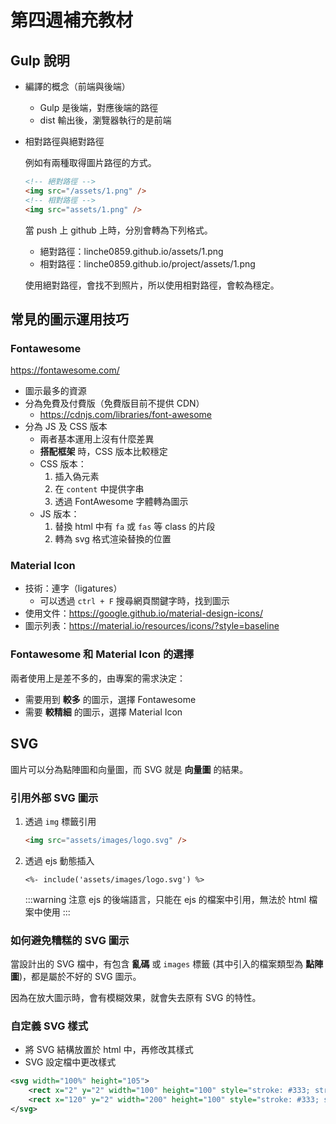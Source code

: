 # 第四週補充教材

## Gulp 說明

- 編譯的概念（前端與後端）
  - Gulp 是後端，對應後端的路徑
  - dist 輸出後，瀏覽器執行的是前端
- 相對路徑與絕對路徑

  例如有兩種取得圖片路徑的方式。

  ```html
  <!-- 絕對路徑 -->
  <img src="/assets/1.png" />
  <!-- 相對路徑 -->
  <img src="assets/1.png" />
  ```

  當 push 上 github 上時，分別會轉為下列格式。

  - 絕對路徑：linche0859.github.io/assets/1.png
  - 相對路徑：linche0859.github.io/project/assets/1.png

  使用絕對路徑，會找不到照片，所以使用相對路徑，會較為穩定。

## 常見的圖示運用技巧

### Fontawesome

<https://fontawesome.com/>

- 圖示最多的資源
- 分為免費及付費版（免費版目前不提供 CDN）
  - <https://cdnjs.com/libraries/font-awesome>
- 分為 JS 及 CSS 版本
  - 兩者基本運用上沒有什麼差異
  - **搭配框架** 時，CSS 版本比較穩定
  - CSS 版本：
    1. 插入偽元素
    1. 在 `content` 中提供字串
    1. 透過 FontAwesome 字體轉為圖示
  - JS 版本：
    1. 替換 html 中有 `fa` 或 `fas` 等 class 的片段
    1. 轉為 svg 格式渲染替換的位置

### Material Icon

- 技術：連字（ligatures）
  - 可以透過 `ctrl + F` 搜尋網頁關鍵字時，找到圖示
- 使用文件：<https://google.github.io/material-design-icons/>
- 圖示列表：<https://material.io/resources/icons/?style=baseline>

### Fontawesome 和 Material Icon 的選擇

兩者使用上是差不多的，由專案的需求決定：

- 需要用到 **較多** 的圖示，選擇 Fontawesome
- 需要 **較精細** 的圖示，選擇 Material Icon

## SVG

圖片可以分為點陣圖和向量圖，而 SVG 就是 **向量圖** 的結果。

### 引用外部 SVG 圖示

1. 透過 `img` 標籤引用
   ```html
   <img src="assets/images/logo.svg" />
   ```
1. 透過 ejs 動態插入

   ```ejs
   <%- include('assets/images/logo.svg') %>
   ```

   :::warning 注意
   ejs 的後端語言，只能在 ejs 的檔案中引用，無法於 html 檔案中使用
   :::

### 如何避免糟糕的 SVG 圖示

當設計出的 SVG 檔中，有包含 **亂碼** 或 `images` 標籤 (其中引入的檔案類型為 **點陣圖**)，都是屬於不好的 SVG 圖示。

因為在放大圖示時，會有模糊效果，就會失去原有 SVG 的特性。

### 自定義 SVG 樣式

- 將 SVG 結構放置於 html 中，再修改其樣式
- SVG 設定檔中更改樣式

```svg
<svg width="100%" height="105">
	<rect x="2" y="2" width="100" height="100" style="stroke: #333; stroke-width: 3; fill: FireBrick;"/>
	<rect x="120" y="2" width="200" height="100" style="stroke: #333; stroke-width: 3; fill: LightSkyBlue;"/>
</svg>
```
